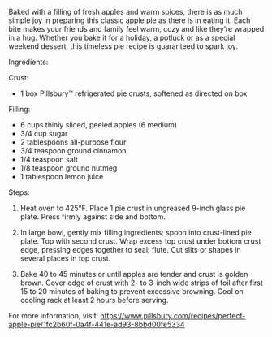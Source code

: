 Baked with a filling of fresh apples and warm spices, there is as much simple joy in preparing this classic apple pie as there is in eating it. Each bite makes your friends and family feel warm, cozy and like they’re wrapped in a hug. Whether you bake it for a holiday, a potluck or as a special weekend dessert, this timeless pie recipe is guaranteed to spark joy.


Ingredients:

Crust: 
- 1 box Pillsbury™ refrigerated pie crusts, softened as directed on box

Filling:
- 6 cups thinly sliced, peeled apples (6 medium)
- 3/4 cup sugar
- 2 tablespoons all-purpose flour
- 3/4 teaspoon ground cinnamon
- 1/4 teaspoon salt
- 1/8 teaspoon ground nutmeg
- 1 tablespoon lemon juice


Steps:

1. Heat oven to 425°F. Place 1 pie crust in ungreased 9-inch glass pie plate. Press firmly against side and bottom.

2. In large bowl, gently mix filling ingredients; spoon into crust-lined pie plate. Top with second crust. Wrap excess top crust under bottom crust edge, pressing edges together to seal; flute. Cut slits or shapes in several places in top crust.

3. Bake 40 to 45 minutes or until apples are tender and crust is golden brown. Cover edge of crust with 2- to 3-inch wide strips of foil after first 15 to 20 minutes of baking to prevent excessive browning. Cool on cooling rack at least 2 hours before serving.


For more information, visit: https://www.pillsbury.com/recipes/perfect-apple-pie/1fc2b60f-0a4f-441e-ad93-8bbd00fe5334
